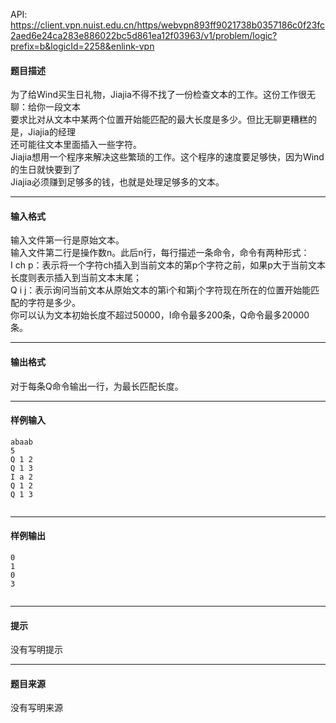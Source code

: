API: https://client.vpn.nuist.edu.cn/https/webvpn893ff9021738b0357186c0f23fc2aed6e24ca283e886022bc5d861ea12f03963/v1/problem/logic?prefix=b&logicId=2258&enlink-vpn

#### 题目描述

为了给Wind买生日礼物，Jiajia不得不找了一份检查文本的工作。这份工作很无聊：给你一段文本  
要求比对从文本中某两个位置开始能匹配的最大长度是多少。但比无聊更糟糕的是，Jiajia的经理  
还可能往文本里面插入一些字符。  
Jiajia想用一个程序来解决这些繁琐的工作。这个程序的速度要足够快，因为Wind的生日就快要到了  
Jiajia必须赚到足够多的钱，也就是处理足够多的文本。  
  

---

#### 输入格式

输入文件第一行是原始文本。  
输入文件第二行是操作数n。此后n行，每行描述一条命令，命令有两种形式：  
I ch p：表示将一个字符ch插入到当前文本的第p个字符之前，如果p大于当前文本长度则表示插入到当前文本末尾；  
Q i j：表示询问当前文本从原始文本的第i个和第j个字符现在所在的位置开始能匹配的字符是多少。  
你可以认为文本初始长度不超过50000，I命令最多200条，Q命令最多20000条。  
  

---

#### 输出格式

对于每条Q命令输出一行，为最长匹配长度。  
  

---

#### 样例输入
```
abaab
5
Q 1 2
Q 1 3
I a 2
Q 1 2
Q 1 3


```

---

#### 样例输出
```
0
1
0
3


```

---

#### 提示

没有写明提示

---

#### 题目来源

没有写明来源